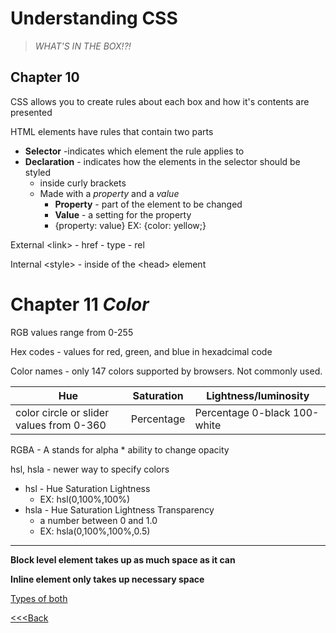 # Understanding CSS
> _WHAT'S IN THE BOX!?!_ 

## Chapter 10
CSS allows you to create rules about each box and how it's contents are presented

HTML elements have rules that contain two parts

* **Selector**  -indicates which element the rule applies to
* **Declaration** - indicates how the elements in the selector should be styled
    - inside curly brackets
    - Made with a _property_ and a _value_ 
        * **Property** - part of the element to be changed
        * **Value** - a setting for the property
        * {property: value}  EX: {color: yellow;}

External  \<link>
    - href
    - type
    - rel

Internal \<style>
    - inside of the \<head> element

# Chapter 11 _Color_

RGB values range from 0-255 

Hex codes - values for red, green, and blue in hexadcimal code 

Color names - only 147 colors supported by browsers. Not commonly used.

Hue | Saturation | Lightness/luminosity
--- | --- | ---
color circle or slider values from 0-360 | Percentage | Percentage 0-black 100-white

RGBA - A stands for alpha
    * ability to change opacity

hsl, hsla - newer way to specify colors
* hsl - Hue Saturation Lightness 
    - EX: hsl(0,100%,100%)
* hsla - Hue Saturation Lightness Transparency
    - a number between 0 and 1.0
    - EX: hsla(0,100%,100%,0.5)   

-------
**Block level element takes up as much space as it can**

**Inline element only takes up necessary space**

[Types of both](https://www.w3schools.com/html/html_blocks.asp)

[<<<Back](README.md)